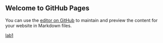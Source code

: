 ## Welcome to GitHub Pages

You can use the [editor on GitHub](https://github.com/1975-K/1975-K.github.io/edit/main/index.md) to maintain and preview the content for your website in Markdown files.

[lab1](https://github.com/1975-K/1975-k.github.io/blob/main/test.html)
